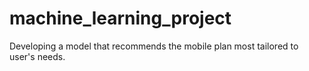 # machine_learning_project
Developing a model that recommends the mobile plan most tailored to user's needs.
